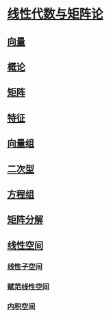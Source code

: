 <link rel='stylesheet' href='../../style/index.css'>
<script src='../../style/index.js'></script>

# [线性代数与矩阵论](../index.html)

## [向量](./Vector.html)

## [概论](./Introduction.html)

## [矩阵](./Matrix.html)

## [特征](./Eigen.html)

## [向量组](./Vectors.html)

## [二次型](./QuadraticForm.html)

## [方程组](./Equations.html)

## [矩阵分解](./MatrixDecomposition.html)

## [线性空间](./LinerSpace/index.html)

### [线性子空间](./LinerSpace/Sub.html)

### [赋范线性空间](./LinerSpace/Normed.html)

### [内积空间](./LinerSpace/Inner.html)